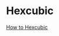 # Hexcubic
[How to Hexcubic](https://drive.google.com/file/d/1GN5Qt6NdEn-Z8dyewqb9rwUd-WkOTAah/view?usp=sharing)

